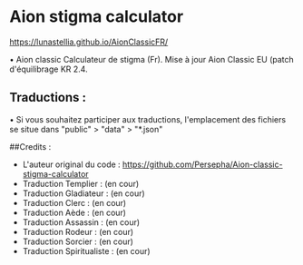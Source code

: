 
# Aion stigma calculator
https://lunastellia.github.io/AionClassicFR/

• Aion classic Calculateur de stigma (Fr). Mise à jour Aion Classic EU (patch d'équilibrage KR 2.4.

## Traductions :

• Si vous souhaitez participer aux traductions, l'emplacement des fichiers se situe dans "public" > "data" > "*.json"

##Credits :

- L'auteur original du code : https://github.com/Persepha/Aion-classic-stigma-calculator
- Traduction Templier : (en cour)
- Traduction Gladiateur : (en cour)
- Traduction Clerc : (en cour)
- Traduction Aède : (en cour)
- Traduction Assassin : (en cour)
- Traduction Rodeur : (en cour)
- Traduction Sorcier : (en cour)
- Traduction Spiritualiste : (en cour)


